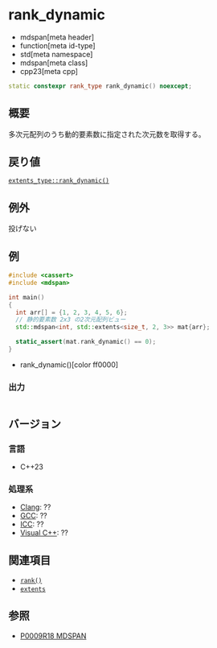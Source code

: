 # rank_dynamic
* mdspan[meta header]
* function[meta id-type]
* std[meta namespace]
* mdspan[meta class]
* cpp23[meta cpp]

```cpp
static constexpr rank_type rank_dynamic() noexcept;
```

## 概要
多次元配列のうち動的要素数に指定された次元数を取得する。


## 戻り値
[`extents_type::rank_dynamic()`](../extents/rank_dynamic.md)


## 例外
投げない


## 例
```cpp example
#include <cassert>
#include <mdspan>

int main()
{
  int arr[] = {1, 2, 3, 4, 5, 6};
  // 静的要素数 2x3 の2次元配列ビュー
  std::mdspan<int, std::extents<size_t, 2, 3>> mat{arr};

  static_assert(mat.rank_dynamic() == 0);
}
```
* rank_dynamic()[color ff0000]

### 出力
```
```


## バージョン
### 言語
- C++23

### 処理系
- [Clang](/implementation.md#clang): ??
- [GCC](/implementation.md#gcc): ??
- [ICC](/implementation.md#icc): ??
- [Visual C++](/implementation.md#visual_cpp): ??


## 関連項目
- [`rank()`](rank.md)
- [`extents`](../extents.md)


## 参照
- [P0009R18 MDSPAN](https://www.open-std.org/jtc1/sc22/wg21/docs/papers/2022/p0009r18.html)
